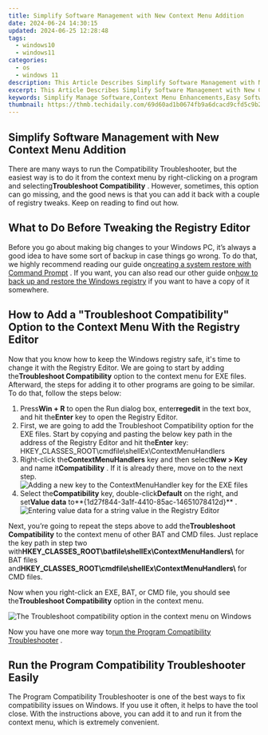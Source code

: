 ```yaml
---
title: Simplify Software Management with New Context Menu Addition
date: 2024-06-24 14:30:15
updated: 2024-06-25 12:28:48
tags:
  - windows10
  - windows11
categories:
  - os
  - windows 11
description: This Article Describes Simplify Software Management with New Context Menu Addition
excerpt: This Article Describes Simplify Software Management with New Context Menu Addition
keywords: Simplify Manage Software,Context Menu Enhancements,Easy Software Controls,Streamlined UI Updates,Advanced Software Tools,Improve Management Interface,New Context Actions
thumbnail: https://thmb.techidaily.com/69d60ad1b0674fb9a6dcacd9cfd5c9b2973dbd0d026e48a10d4a2c1cd89022d5.jpg
---
```


## Simplify Software Management with New Context Menu Addition

 There are many ways to run the Compatibility Troubleshooter, but the easiest way is to do it from the context menu by right-clicking on a program and selecting**Troubleshoot Compatibility** . However, sometimes, this option can go missing, and the good news is that you can add it back with a couple of registry tweaks. Keep on reading to find out how.

## What to Do Before Tweaking the Registry Editor

 Before you go about making big changes to your Windows PC, it’s always a good idea to have some sort of backup in case things go wrong. To do that, we highly recommend reading our guide on[creating a system restore with Command Prompt](https://www.makeuseof.com/windows-create-restore-point-command-prompt-powershell/) . If you want, you can also read our other guide on[how to back up and restore the Windows registry](https://www.makeuseof.com/tag/backup-restore-windows-registry/) if you want to have a copy of it somewhere.

## How to Add a "Troubleshoot Compatibility" Option to the Context Menu With the Registry Editor

 Now that you know how to keep the Windows registry safe, it's time to change it with the Registry Editor. We are going to start by adding the**Troubleshoot Compatibility** option to the context menu for EXE files. Afterward, the steps for adding it to other programs are going to be similar. To do that, follow the steps below:

1. Press**Win + R** to open the Run dialog box, enter**regedit** in the text box, and hit the**Enter** key to open the Registry Editor.
2. First, we are going to add the Troubleshoot Compatibility option for the EXE files. Start by copying and pasting the below key path in the address of the Registry Editor and hit the**Enter** key:  
HKEY_CLASSES_ROOT\cmdfile\shellEx\ContextMenuHandlers
3. Right-click the**ContextMenuHandlers** key and then select**New > Key** and name it**Compatibility** . If it is already there, move on to the next step.  
![Adding a new key to the ContextMenuHandler key for the EXE files](https://static1.makeuseofimages.com/wordpress/wp-content/uploads/2023/04/new-key-compatibility-troubleshooter-context-menu.jpg)
4. Select the**Compatibility** key, double-click**Default** on the right, and set**Value data** to**{1d27f844-3a1f-4410-85ac-14651078412d}** .  
![Entering value data for a string value in the Registry Editor](https://static1.makeuseofimages.com/wordpress/wp-content/uploads/2023/04/enter-value-data.jpg)

 Next, you’re going to repeat the steps above to add the**Troubleshoot Compatibility** to the context menu of other BAT and CMD files. Just replace the key path in step two with**HKEY\_CLASSES\_ROOT\\batfile\\shellEx\\ContextMenuHandlers\\** for BAT files and**HKEY\_CLASSES\_ROOT\\cmdfile\\shellEx\\ContextMenuHandlers\\** for CMD files.

 Now when you right-click an EXE, BAT, or CMD file, you should see the**Troubleshoot Compatibility** option in the context menu.

![The Troubleshoot compatibility option in the context menu on Windows](https://static1.makeuseofimages.com/wordpress/wp-content/uploads/2023/04/troubleshoot-compatibility-context-menu.jpg)

 Now you have one more way to[run the Program Compatibility Troubleshooter](https://www.makeuseof.com/run-program-compatibility-troubleshooter-windows/) .

## Run the Program Compatibility Troubleshooter Easily

 The Program Compatibility Troubleshooter is one of the best ways to fix compatibility issues on Windows. If you use it often, it helps to have the tool close. With the instructions above, you can add it to and run it from the context menu, which is extremely convenient.


<ins class="adsbygoogle"
     style="display:block"
     data-ad-format="autorelaxed"
     data-ad-client="ca-pub-7571918770474297"
     data-ad-slot="1223367746"></ins>



<ins class="adsbygoogle"
     style="display:block"
     data-ad-client="ca-pub-7571918770474297"
     data-ad-slot="8358498916"
     data-ad-format="auto"
     data-full-width-responsive="true"></ins>
